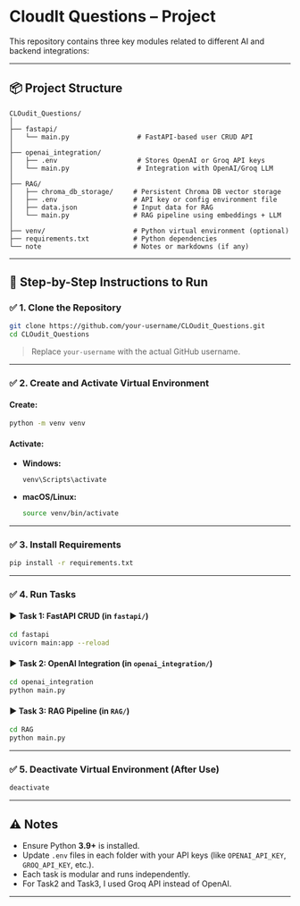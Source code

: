 # CloudIt Questions – Project

This repository contains three key modules related to different AI and backend integrations:

---

## 📦 Project Structure

```
CLOudit_Questions/
│
├── fastapi/
│   └── main.py                 # FastAPI-based user CRUD API
│
├── openai_integration/
│   ├── .env                    # Stores OpenAI or Groq API keys
│   └── main.py                 # Integration with OpenAI/Groq LLM
│
├── RAG/
│   ├── chroma_db_storage/     # Persistent Chroma DB vector storage
│   ├── .env                   # API key or config environment file
│   ├── data.json              # Input data for RAG
│   └── main.py                # RAG pipeline using embeddings + LLM
│
├── venv/                      # Python virtual environment (optional)
├── requirements.txt           # Python dependencies
└── note                       # Notes or markdowns (if any)
```

---

## 🔄 Step-by-Step Instructions to Run

### ✅ 1. Clone the Repository

```bash
git clone https://github.com/your-username/CLOudit_Questions.git
cd CLOudit_Questions
```

> Replace `your-username` with the actual GitHub username.

---

### ✅ 2. Create and Activate Virtual Environment

#### Create:

```bash
python -m venv venv
```

#### Activate:

* **Windows:**

  ```bash
  venv\Scripts\activate
  ```

* **macOS/Linux:**

  ```bash
  source venv/bin/activate
  ```

---

### ✅ 3. Install Requirements

```bash
pip install -r requirements.txt
```

---

### ✅ 4. Run Tasks

#### ▶ Task 1: FastAPI CRUD (in `fastapi/`)

```bash
cd fastapi
uvicorn main:app --reload
```

#### ▶ Task 2: OpenAI Integration (in `openai_integration/`)

```bash
cd openai_integration
python main.py
```

#### ▶ Task 3: RAG Pipeline (in `RAG/`)

```bash
cd RAG
python main.py
```

---

### ✅ 5. Deactivate Virtual Environment (After Use)

```bash
deactivate
```

---

## ⚠️ Notes

* Ensure Python **3.9+** is installed.
* Update `.env` files in each folder with your API keys (like `OPENAI_API_KEY`, `GROQ_API_KEY`, etc.).
* Each task is modular and runs independently.
* For Task2 and Task3, I used Groq API instead of OpenAI.

---
